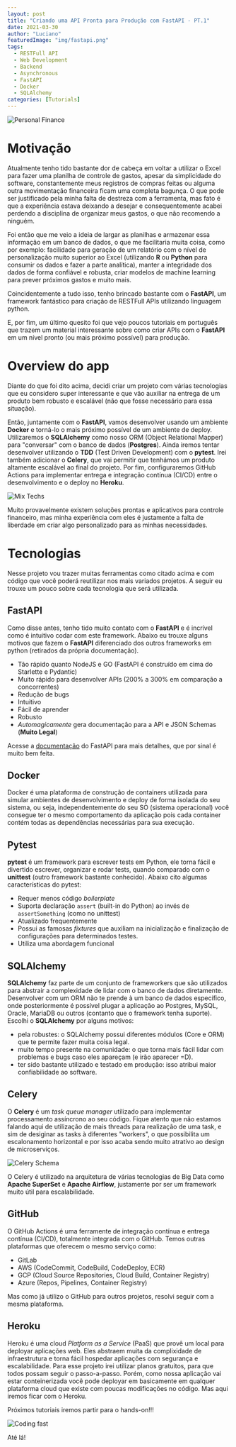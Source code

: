 ```yaml
---
layout: post
title: "Criando uma API Pronta para Produção com FastAPI - PT.1"
date: 2021-03-30
author: "Luciano"
featuredImage: "img/fastapi.png"
tags:
  - RESTFull API
  - Web Development
  - Backend
  - Asynchronous
  - FastAPI
  - Docker
  - SQLAlchemy
categories: [Tutorials]
---
```


![Personal Finance](/img/finance_app_tutorial/finance.jpg)

# Motivação

Atualmente tenho tido bastante dor de cabeça em voltar a utilizar o Excel para fazer uma planilha de controle de gastos, apesar da simplicidade do software, constantemente meus registros de compras feitas ou alguma outra movimentação financeira ficam uma completa bagunça. O que pode ser justificado pela minha falta de destreza com a ferramenta, mas fato é que a experiência estava deixando a desejar e consequentemente acabei perdendo a disciplina de organizar meus gastos, o que não recomendo a ninguém.

Foi então que me veio a ideia de largar as planilhas e armazenar essa informação em um banco de dados, o que me facilitaria muita coisa, como por exemplo: facilidade para geração de um relatório com o nível de personalização muito superior ao Excel (utilizando **R** ou **Python** para consumir os dados e fazer a parte analítica), manter a integridade dos dados de forma confiável e robusta, criar modelos de machine learning para prever próximos gastos e muito mais.

Coincidentemente a tudo isso, tenho brincado bastante com o **FastAPI**, um framework fantástico para criação de RESTFull APIs utilizando linguagem python.

E, por fim, um último quesito foi que vejo poucos tutoriais em português que trazem um material interessante sobre como criar APIs com o **FastAPI** em um nível pronto (ou mais próximo possível) para produção.

# Overview do app

Diante do que foi dito acima, decidi criar um projeto com várias tecnologias que eu considero super interessante e que vão auxiliar na entrega de um produto bem robusto e escalável (não que fosse necessário para essa situação).

Então, juntamente com o **FastAPI**, vamos desenvolver usando um ambiente **Docker** e torná-lo o mais próximo possível de um ambiente de deploy. Utilizaremos o **SQLAlchemy** como nosso ORM (Object Relational Mapper) para "conversar" com o banco de dados (**Postgres**). Ainda iremos tentar desenvolver utilizando o **TDD** (Test Driven Development) com o **pytest**. Irei também adicionar o **Celery**, que vai permitir que tenhámos um produto altamente escalável ao final do projeto. Por fim, configuraremos GitHub Actions para implementar entrega e integração contínua (CI/CD) entre o desenvolvimento e o deploy no **Heroku**.

![Mix Techs](/img/finance_app_tutorial/mix_techs.png)

Muito provavelmente existem soluções prontas e aplicativos para controle financeiro, mas minha experiência com eles é justamente a falta de liberdade em criar algo personalizado para as minhas necessidades.

# Tecnologias

Nesse projeto vou trazer muitas ferramentas como citado acima e com código que você poderá reutilizar nos mais variados projetos. A seguir eu trouxe um pouco sobre cada tecnologia que será utilizada.

## FastAPI

Como disse antes, tenho tido muito contato com o **FastAPI** e é incrível como é intuitivo codar com este framework. Abaixo eu trouxe alguns motivos que fazem o **FastAPI** diferenciado dos outros frameworks em python (retirados da própria documentação).

- Tão rápido quanto NodeJS e GO (FastAPI é construído em cima do Starlette e Pydantic)
- Muito rápido para desenvolver APIs (200% a 300% em comparação a concorrentes)
- Redução de bugs
- Intuitivo
- Fácil de aprender
- Robusto
- _Automagicamente_ gera documentação para a API e JSON Schemas (**Muito Legal**)

Acesse a [documentação](https://fastapi.tiangolo.com) do FastAPI para mais detalhes, que por sinal é muito bem feita.

## Docker

Docker é uma plataforma de construção de containers utilizada para simular ambientes de desenvolvimento e deploy de forma isolada do seu sistema, ou seja, independentemente do seu SO (sistema operacional) você consegue ter o mesmo comportamento da aplicação pois cada container contém todas as dependências necessárias para sua execução.

## Pytest

**pytest** é um framework para escrever tests em Python, ele torna fácil e divertido escrever, organizar e rodar tests, quando comparado com o **unittest** (outro framework bastante conhecido). Abaixo cito algumas características do pytest:

- Requer menos código _boilerplate_
- Suporta declaração `assert` (built-in do Python) ao invés de `assertSomething` (como no unittest)
- Atualizado frequentemente
- Possui as famosas _fixtures_ que auxiliam na inicialização e finalização de configurações para determinados testes.
- Utiliza uma abordagem funcional

## SQLAlchemy

**SQLAlchemy** faz parte de um conjunto de frameworkers que são utilizados para abstrair a complexidade de lidar com o banco de dados diretamente. Desenvolver com um ORM não te prende à um banco de dados específico, onde posteriormente é possível plugar a aplicação ao Postgres, MySQL, Oracle, MariaDB ou outros (contanto que o framework tenha suporte). Escolhi o **SQLAlchemy** por alguns motivos:

- pela robustes: o SQLAlchemy possui diferentes módulos (Core e ORM) que te permite fazer muita coisa legal.
- muito tempo presente na comunidade: o que torna mais fácil lidar com problemas e bugs caso eles apareçam (e irão aparecer =D).
- ter sido bastante utilizado e testado em produção: isso atribui maior confiabilidade ao software.

## Celery

O **Celery** é um _task queue manager_ utilizado para implementar processamento assíncrono ao seu código. Fique atento que não estamos falando aqui de utilização de mais threads para realização de uma task, e sim de desiginar as tasks à diferentes "workers", o que possibilita um escalonamento horizontal e por isso acaba sendo muito atrativo ao design de microserviços.

![Celery Schema](/img/finance_app_tutorial/celery.jpeg)

O Celery é utilizado na arquitetura de várias tecnologias de Big Data como **Apache SuperSet** e **Apache Airflow**, justamente por ser um framework muito útil para escalabilidade.

## GitHub

O GitHub Actions é uma ferramente de integração contínua e entrega contínua (CI/CD), totalmente integrada com o GitHub. Temos outras plataformas que oferecem o mesmo serviço como:

- GitLab
- AWS (CodeCommit, CodeBuild, CodeDeploy, ECR)
- GCP (Cloud Source Repositories, Cloud Build, Container Registry)
- Azure (Repos, Pipelines, Container Registry)

Mas como já utilizo o GitHub para outros projetos, resolvi seguir com a mesma plataforma.

## Heroku

Heroku é uma cloud _Platform as a Service_ (PaaS) que provê um local para deployar aplicações web. Eles abstraem muita da complixidade de infraestrutura e torna fácil hospedar aplicações com segurança e escalabilidade. Para esse projeto irei utilizar planos gratuitos, para que todos possam seguir o passo-a-passo. Porém, como nossa aplicação vai estar conteinerizada você pode deployar em basicamente em qualquer plataforma cloud que existe com poucas modificações no código. Mas aqui iremos ficar com o Heroku.

Próximos tutoriais iremos partir para o hands-on!!!

![Coding fast](/img/finance_app_tutorial/coding_fast.gif)

Até lá!
